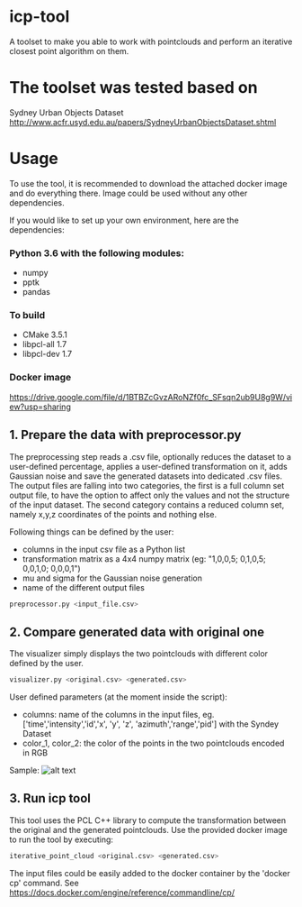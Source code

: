 # icp-tool
A toolset to make you able to work with pointclouds and perform an iterative closest point algorithm on them.

# The toolset was tested based on
Sydney Urban Objects Dataset
http://www.acfr.usyd.edu.au/papers/SydneyUrbanObjectsDataset.shtml


# Usage
To use the tool, it is recommended to download the attached docker image and do everything there. Image could be used without any other dependencies.

If you would like to set up your own environment, here are the dependencies:

### Python 3.6 with the following modules:
* numpy
* pptk
* pandas

### To build 
* CMake 3.5.1
* libpcl-all 1.7
* libpcl-dev 1.7

### Docker image
https://drive.google.com/file/d/1BTBZcGvzARoNZf0fc_SFsqn2ub9U8g9W/view?usp=sharing

## 1. Prepare the data with preprocessor.py

The preprocessing step reads a .csv file, optionally reduces the dataset to a user-defined percentage, applies a user-defined transformation on it, adds Gaussian noise and save the generated datasets into dedicated .csv files. The output files are falling into two categories, the first is a full column set output file, to have the option to affect only the values and not the structure of the input dataset. The second category contains a reduced column set, namely x,y,z coordinates of the points and nothing else.

Following things can be defined by the user:
* columns in the input csv file as a Python list
* transformation matrix as a 4x4 numpy matrix (eg: "1,0,0,5; 0,1,0,5; 0,0,1,0; 0,0,0,1")
* mu and sigma for the Gaussian noise generation
* name of the different output files

```bash
preprocessor.py <input_file.csv>
```


## 2. Compare generated data with original one

The visualizer simply displays the two pointclouds with different color defined by the user.

```bash
visualizer.py <original.csv> <generated.csv>
```

User defined parameters (at the moment inside the script):
* columns: name of the columns in the input files, eg. ['time','intensity','id','x', 'y', 'z', 'azimuth','range','pid'] with the Syndey Dataset
* color_1, color_2: the color of the points in the two pointclouds encoded in RGB

Sample:
![alt text](https://github.com/tafulop/ipc-toolset/blob/master/meta/Screenshot%202019-08-04%20at%2009.03.08.png?raw=true "Visualization")

## 3. Run icp tool

This tool uses the PCL C++ library to compute the transformation between the original and the generated pointclouds. Use the provided docker image to run the tool by executing:

```bash
iterative_point_cloud <original.csv> <generated.csv>
```

The input files could be easily added to the docker container by the 'docker cp' command. See https://docs.docker.com/engine/reference/commandline/cp/
